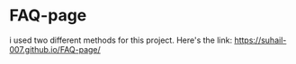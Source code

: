 # FAQ-page 
i used two different methods for this project. 
Here's the link: https://suhail-007.github.io/FAQ-page/
